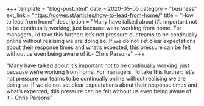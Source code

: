 +++
template = "blog-post.html"
date = 2020-05-05
category = "business"
ext_link = "https://gower.st/articles/how-to-lead-from-home/"
title = "How to lead from home"
description = "Many have talked about it’s important not to be continually working, just because we’re working from home. For managers, I’d take this further: let’s not pressure our teams to be continually online without realising we are doing so. If we do not set clear expectations about their response times and what’s expected, this pressure can be felt without us even being aware of it.- Chris Parsons" 
+++

"Many have talked about it’s important not to be continually working, just because we’re working from home. For managers, I’d take this further: let’s not pressure our teams to be continually online without realising we are doing so. If we do not set clear expectations about their response times and what’s expected, this pressure can be felt without us even being aware of it.- Chris Parsons" 